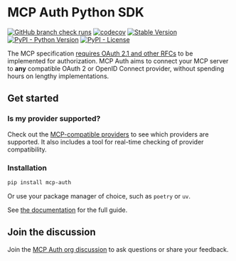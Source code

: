 # MCP Auth Python SDK

[![GitHub branch check runs](https://img.shields.io/github/check-runs/mcp-auth/python/master)](https://github.com/mcp-auth/python/actions?query=branch%3Amaster)
[![codecov](https://codecov.io/gh/mcp-auth/python/graph/badge.svg?token=JXZ4C50SCV)](https://codecov.io/gh/mcp-auth/python)
[![Stable Version](https://img.shields.io/pypi/v/mcp-auth?label=stable)][PyPI Releases]
[![PyPI - Python Version](https://img.shields.io/pypi/pyversions/mcp-auth)][PyPI]
[![PyPI - License](https://img.shields.io/pypi/l/mcp-auth)](https://github.com/mcp-auth/python/blob/master/LICENSE)

[Website]: https://mcp-auth.dev/
[PyPI]: https://pypi.org/project/mcp-auth/
[PyPI Releases]: https://pypi.org/project/mcp-auth/#history

The MCP specification [requires OAuth 2.1 and other RFCs](https://modelcontextprotocol.io/specification/2025-03-26/basic/authorization) to be implemented for authorization. MCP Auth aims to connect your MCP server to **any** compatible OAuth 2 or OpenID Connect provider, without spending hours on lengthy implementations.

## Get started

### Is my provider supported?

Check out the [MCP-compatible providers](https://mcp-auth.dev/docs/providers-list) to see which providers are supported. It also includes a tool for real-time checking of provider compatibility.

### Installation

```bash
pip install mcp-auth
```

Or use your package manager of choice, such as `poetry` or `uv`.

See [the documentation](https://mcp-auth.dev/docs/get-started) for the full guide.

## Join the discussion

Join the [MCP Auth org discussion](https://github.com/orgs/mcp-auth/discussions) to ask questions or share your feedback.
